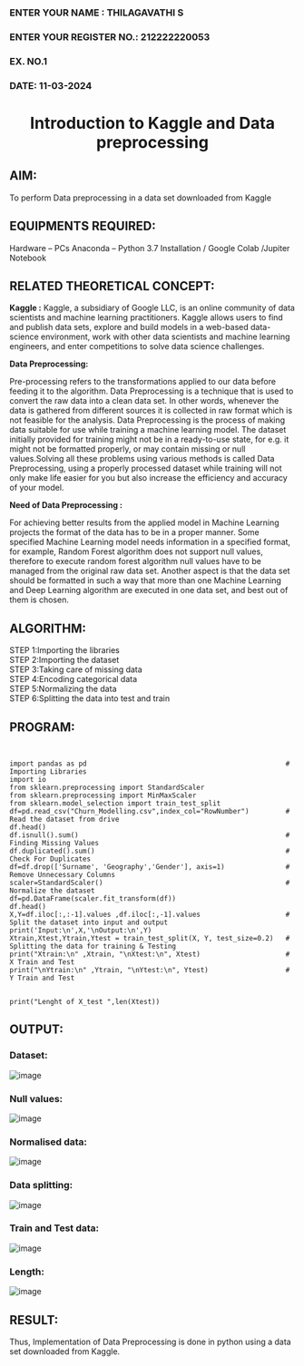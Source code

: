 <H3>ENTER YOUR NAME : THILAGAVATHI S </H3>
<H3>ENTER YOUR REGISTER NO.: 212222220053</H3>
<H3>EX. NO.1</H3>
<H3>DATE: 11-03-2024 </H3>
<H1 ALIGN =CENTER> Introduction to Kaggle and Data preprocessing</H1>

## AIM:
To perform Data preprocessing in a data set downloaded from Kaggle

## EQUIPMENTS REQUIRED:
Hardware – PCs
Anaconda – Python 3.7 Installation / Google Colab /Jupiter Notebook

## RELATED THEORETICAL CONCEPT:
**Kaggle :**
Kaggle, a subsidiary of Google LLC, is an online community of data scientists and machine learning practitioners. Kaggle allows users to find and publish data sets, explore and build models in a web-based data-science environment, work with other data scientists and machine learning engineers, and enter competitions to solve data science challenges.

**Data Preprocessing:**

Pre-processing refers to the transformations applied to our data before feeding it to the algorithm. Data Preprocessing is a technique that is used to convert the raw data into a clean data set. In other words, whenever the data is gathered from different sources it is collected in raw format which is not feasible for the analysis.
Data Preprocessing is the process of making data suitable for use while training a machine learning model. The dataset initially provided for training might not be in a ready-to-use state, for e.g. it might not be formatted properly, or may contain missing or null values.Solving all these problems using various methods is called Data Preprocessing, using a properly processed dataset while training will not only make life easier for you but also increase the efficiency and accuracy of your model.

**Need of Data Preprocessing :**

For achieving better results from the applied model in Machine Learning projects the format of the data has to be in a proper manner. Some specified Machine Learning model needs information in a specified format, for example, Random Forest algorithm does not support null values, therefore to execute random forest algorithm null values have to be managed from the original raw data set.
Another aspect is that the data set should be formatted in such a way that more than one Machine Learning and Deep Learning algorithm are executed in one data set, and best out of them is chosen.


## ALGORITHM:
STEP 1:Importing the libraries<BR>
STEP 2:Importing the dataset<BR>
STEP 3:Taking care of missing data<BR>
STEP 4:Encoding categorical data<BR>
STEP 5:Normalizing the data<BR>
STEP 6:Splitting the data into test and train<BR>

##  PROGRAM:
```


import pandas as pd                                                 # Importing Libraries
import io
from sklearn.preprocessing import StandardScaler
from sklearn.preprocessing import MinMaxScaler
from sklearn.model_selection import train_test_split
df=pd.read_csv("Churn_Modelling.csv",index_col="RowNumber")         # Read the dataset from drive
df.head()
df.isnull().sum()                                                   # Finding Missing Values
df.duplicated().sum()                                               # Check For Duplicates
df=df.drop(['Surname', 'Geography','Gender'], axis=1)               # Remove Unnecessary Columns
scaler=StandardScaler()                                             # Normalize the dataset
df=pd.DataFrame(scaler.fit_transform(df))
df.head()
X,Y=df.iloc[:,:-1].values ,df.iloc[:,-1].values                     # Split the dataset into input and output
print('Input:\n',X,'\nOutput:\n',Y) 
Xtrain,Xtest,Ytrain,Ytest = train_test_split(X, Y, test_size=0.2)   # Splitting the data for training & Testing
print("Xtrain:\n" ,Xtrain, "\nXtest:\n", Xtest)                     # X Train and Test
print("\nYtrain:\n" ,Ytrain, "\nYtest:\n", Ytest)                   # Y Train and Test


print("Lenght of X_test ",len(Xtest))
```

## OUTPUT:
### Dataset:
![image](https://github.com/poojaanbu0/Ex-1-NN/assets/119390329/a7af9530-258a-46f6-9076-bc03473b87bd)

### Null values:
![image](https://github.com/poojaanbu0/Ex-1-NN/assets/119390329/ebd54c00-2d18-4768-b2bf-25b8ab4af5ad)

### Normalised data:
![image](https://github.com/poojaanbu0/Ex-1-NN/assets/119390329/ba903eca-dd96-4106-80b5-8ceab9344312)

### Data splitting:
![image](https://github.com/poojaanbu0/Ex-1-NN/assets/119390329/f0e89ce0-8674-4008-9208-13ab68e4a5f1)

### Train and Test data:
![image](https://github.com/poojaanbu0/Ex-1-NN/assets/119390329/e9eff234-81da-45f1-a103-0f93c043954b)

### Length:
![image](https://github.com/poojaanbu0/Ex-1-NN/assets/119390329/7420e8f0-8172-47d5-ab7c-b7b52a8a6f42)


## RESULT:
Thus, Implementation of Data Preprocessing is done in python  using a data set downloaded from Kaggle.


